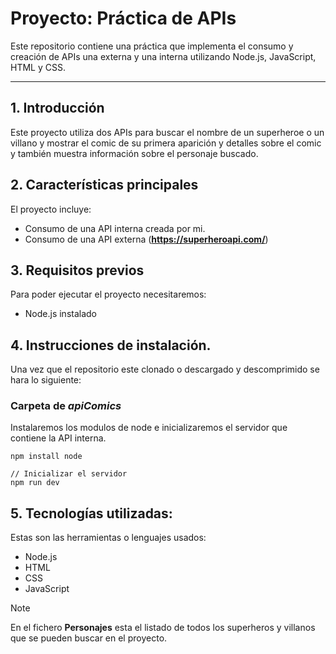 # Proyecto: Práctica de APIs

Este repositorio contiene una práctica que implementa el consumo y creación de APIs una externa y una interna utilizando Node.js, JavaScript, HTML y CSS.

---

## 1. Introducción
Este proyecto utiliza dos APIs para buscar el nombre de un superheroe o un villano y mostrar el comic de su primera aparición y detalles sobre el comic y también muestra
información sobre el personaje buscado.

## 2. Características principales
El proyecto incluye:
  * Consumo de una API interna creada por mi.
  * Consumo de una API externa (**https://superheroapi.com/**)

## 3. Requisitos previos
Para poder ejecutar el proyecto necesitaremos:
  * Node.js instalado

## 4. Instrucciones de instalación.
Una vez que el repositorio este clonado o descargado y descomprimido se hara lo siguiente:

### Carpeta de _apiComics_
Instalaremos los modulos de node e inicializaremos el servidor que contiene la API interna.

```node
npm install node

// Inicializar el servidor
npm run dev
```

## 5. Tecnologías utilizadas:
Estas son las herramientas o lenguajes usados:
 * Node.js
 * HTML
 * CSS
 * JavaScript

> [!NOTE]
> En el fichero **Personajes** esta el listado de todos los superheros y villanos que se pueden buscar en el proyecto.

